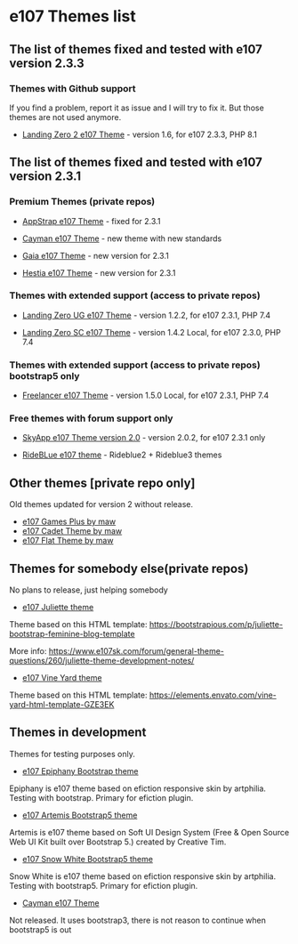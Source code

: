 # e107 Themes list

 
## The list of themes fixed and tested with e107 version 2.3.3

###  Themes with Github support

If you find a problem, report it as issue and I will try to fix it.  But those themes are not used anymore.  

* [Landing Zero 2 e107 Theme](https://github.com/e107-themes/Landing-Zero-2) - version 1.6, for e107 2.3.3, PHP 8.1

 

## The list of themes fixed and tested with e107 version 2.3.1

### Premium Themes (private repos)

* [AppStrap e107 Theme](https://github.com/e107-Appstrap-theme) - fixed for 2.3.1

* [Cayman e107 Theme](https://github.com/e107-Cayman-theme) - new theme with new standards

* [Gaia e107 Theme](https://github.com/e107-Gaia-Hestia-themes) - new version for 2.3.1

* [Hestia e107 Theme](https://github.com/e107-Gaia-Hestia-themes) - new version for 2.3.1



### Themes with extended support (access to private repos)

* [Landing Zero UG e107 Theme](https://github.com/e107-themes/LZ-theme-for-urbangamers) - version 1.2.2, for e107 2.3.1, PHP 7.4 

* [Landing Zero SC e107 Theme](https://github.com/e107-themes/LZ-theme-for-scupone) - version 1.4.2 Local, for e107 2.3.0, PHP 7.4


### Themes with extended support (access to private repos) bootstrap5 only

* [Freelancer e107 Theme](https://github.com/e107-themes/e107-Freelancer-theme-1.5) - version 1.5.0 Local, for e107 2.3.1, PHP 7.4


### Free themes with forum support only 

* [SkyApp e107 Theme version 2.0](https://github.com/e107-themes/skyapp-e107-theme) - version 2.0.2, for e107 2.3.1 only

* [RideBLue e107 theme](https://github.com/e107-themes/Rideblue-e107-theme) - Rideblue2 + Rideblue3 themes



## Other themes [private repo only]
Old themes updated for version 2 without release.

* [e107 Games Plus by maw](https://github.com/e107-themes/e107-Games-Plus-maw-theme)  
* [e107 Cadet Theme by maw](https://github.com/e107-themes/e107-Cadet-Plus-maw-theme)  
* [e107 Flat Theme by maw](https://github.com/e107-themes/e107-Flat-maw-theme) 

## Themes for somebody else(private repos)
No plans to release, just helping somebody

* [e107 Juliette theme](https://github.com/e107-themes/e107-juliette-theme)  

Theme based on this HTML template: https://bootstrapious.com/p/juliette-bootstrap-feminine-blog-template

More info: https://www.e107sk.com/forum/general-theme-questions/260/juliette-theme-development-notes/

* [e107 Vine Yard theme](https://github.com/Jimako-e107-themes/Vine-Yard)

Theme based on this HTML template: https://elements.envato.com/vine-yard-html-template-GZE3EK



## Themes in development

Themes for testing purposes only. 

* [e107 Epiphany Bootstrap theme ](https://github.com/e107-themes/e107-Epiphany-theme) 

Epiphany is e107 theme based on efiction responsive skin by artphilia. Testing with bootstrap. Primary for efiction plugin.  

* [e107 Artemis Bootstrap5 theme](https://github.com/e107-themes/e107-Artemis-theme) 

Artemis is e107 theme based on Soft UI Design System (Free & Open Source Web UI Kit built over Bootstrap 5.) created by Creative Tim.

* [e107 Snow White Bootstrap5 theme ](https://github.com/Jimako-e107-themes/SnowWhite) 

Snow White is e107 theme based on efiction responsive skin by artphilia. Testing with bootstrap5. Primary for efiction plugin.  

* [Cayman e107 Theme](https://github.com/Jimako-e107-themes/Cayman-Themes) 

Not released. It uses bootstrap3, there is not reason to continue when bootstrap5 is out


